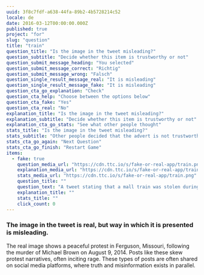 ```yaml
---
uuid: 3f8c7fdf-a638-44fa-89b2-4b5728214c52
locale: de
date: 2016-03-12T00:00:00.000Z
published: true
project: "for"
slug: "question"
title: "train"
question_title: "Is the image in the tweet misleading?"
question_subtitle: "Decide whether this item is trustworthy or not"
question_submit_message_heading: "You selected"
question_submit_message_correct: "Richtig"
question_submit_message_wrong: "Falsch"
question_single_result_message_real: "It is misleading"
question_single_result_message_fake: "It is misleading"
question_cta_go_explanation: "Check"
question_cta_help: "Choose between the options below"
question_cta_fake: "Yes"
question_cta_real: "No"
explanation_title: "Is the image in the tweet misleading?"
explanation_subtitle: "Decide whether this item is trustworthy or not"
explanation_cta_go_stats: "See what other people thought"
stats_title: "Is the image in the tweet misleading?"
stats_subtitle: "Other people decided that the advert is not trustworthy"
stats_cta_go_again: "Next Question"
stats_cta_go_finish: "Restart Game"
items:
  - fake: true
    question_media_url: "https://cdn.ttc.io/s/fake-or-real-app/train.png"
    explanation_media_url: "https://cdn.ttc.io/s/fake-or-real-app/train.png"
    stats_media_url: "https://cdn.ttc.io/s/fake-or-real-app/train.png"
    question_title: ""
    question_text: "A tweet stating that a mall train was stolen during the Black Lives Matter protests in Minneapolis."
    explanation_title: ""
    stats_title: ""
    click_count: 0
---
```

### The image in the tweet is real, but way in which it is presented is misleading.

The real image shows a peaceful protest in Ferguson, Missouri, following the murder of Michael Brown on August 9, 2014. Posts like these skew protest narratives, often inciting rage. 
These types of posts  are often shared on social media platforms, where truth and misinformation exists in parallel. 
